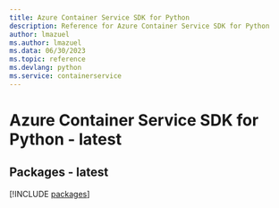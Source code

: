 ```yaml
---
title: Azure Container Service SDK for Python
description: Reference for Azure Container Service SDK for Python
author: lmazuel
ms.author: lmazuel
ms.data: 06/30/2023
ms.topic: reference
ms.devlang: python
ms.service: containerservice
---
```

# Azure Container Service SDK for Python - latest
## Packages - latest
[!INCLUDE [packages](container-service-index.md)]